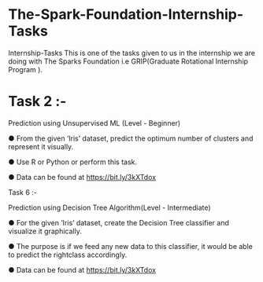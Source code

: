 # The-Spark-Foundation-Internship-Tasks

Internship-Tasks This is one of the tasks given to us in the internship we are doing with The Sparks Foundation i.e GRIP(Graduate Rotational Internship Program ).

# Task 2 :-

Prediction using Unsupervised ML (Level - Beginner)

● From the given ‘Iris’ dataset, predict the optimum number of clusters and represent it visually.

● Use R or Python or perform this task.

● Data can be found at https://bit.ly/3kXTdox

Task 6 :-

Prediction using Decision Tree Algorithm(Level - Intermediate)

● For the given ‘Iris’ dataset, create the Decision Tree classifier and visualize it graphically.

● The purpose is if we feed any new data to this classifier, it would be able to predict the rightclass accordingly.

● Data can be found at https://bit.ly/3kXTdox
